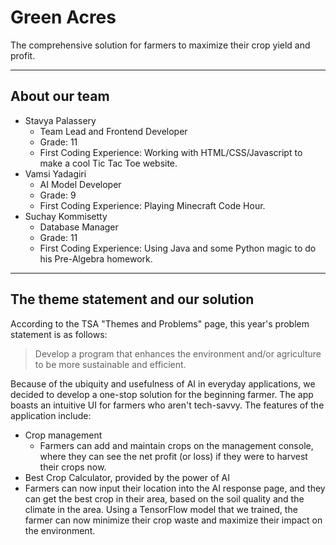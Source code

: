 # Green Acres

The comprehensive solution for farmers to maximize their crop yield and profit.

___

## About our team
* Stavya Palassery
  * Team Lead and Frontend Developer
  * Grade: 11
  * First Coding Experience: Working with HTML/CSS/Javascript to make a cool Tic Tac Toe website.
* Vamsi Yadagiri
  * AI Model Developer
  * Grade: 9
  * First Coding Experience: Playing Minecraft Code Hour.
* Suchay Kommisetty
  * Database Manager
  * Grade: 11
  * First Coding Experience: Using Java and some Python magic to do his Pre-Algebra homework.

___

## The theme statement and our solution
According to the TSA "Themes and Problems" page, this year's problem statement is as follows:
> Develop a program that enhances the environment and/or agriculture to be more sustainable and efficient.

Because of the ubiquity and usefulness of AI in everyday applications, we decided to develop a one-stop solution for the beginning farmer.
The app boasts an intuitive UI for farmers who aren't tech-savvy. The features of the application include:
* Crop management
  * Farmers can add and maintain crops on the management console, where they can see the net profit (or loss) if they were to harvest their crops now.
* Best Crop Calculator, provided by the power of AI
 * Farmers can now input their location into the AI response page, and they can get the best crop in their area, based on the soil quality and the climate in the area. Using a TensorFlow model that we trained, the farmer can now minimize their crop waste and maximize their impact on the environment.

